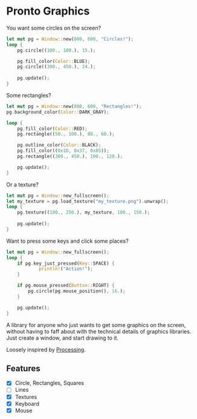 # Pronto Graphics

You want some circles on the screen?

```rust
let mut pg = Window::new(800, 600, "Circles!");
loop {
    pg.circle((100., 100.), 15.);

    pg.fill_color(Color::BLUE);
    pg.circle((300., 450.), 24.);
    
    pg.update();
}
```

Some rectangles?

```rust
let mut pg = Window::new(800, 600, "Rectangles!");
pg.background_color(Color::DARK_GRAY);

loop {
    pg.fill_color(Color::RED);
    pg.rectangle((50., 100.), 80., 60.);

    pg.outline_color(Color::BLACK);
    pg.fill_color((0x1D, 0x37, 0x85));
    pg.rectangle((300., 450.), 100., 120.);

    pg.update();
}
```

Or a texture?

```rust
let mut pg = Window::new_fullscreen();
let my_texture = pg.load_texture("my_texture.png").unwrap();
loop {
    pg.texture((100., 250.), my_texture, 100., 150.);
    
    pg.update();
}
```

Want to press some keys and click some places?

```rust
let mut pg = Window::new_fullscreen();
loop {
    if pg.key_just_pressed(Key::SPACE) {
            println!("Action!");
    }

    if pg.mouse_pressed(Button::RIGHT) {
        pg.circle(pg.mouse_position(), 16.);
    }

    pg.update();
}
```

A library for anyone who just wants to get some graphics on the screen, without having to faff about with the technical details of graphics libraries. Just create a window, and start drawing to it.

Loosely inspired by [Processing](https://processing.org/).

## Features

- [X] Circle, Rectangles, Squares
- [ ] Lines
- [X] Textures
- [X] Keyboard
- [X] Mouse